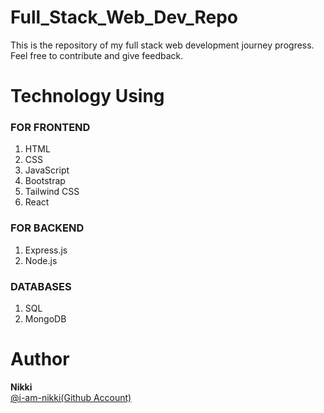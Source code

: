 # Full_Stack_Web_Dev_Repo
This is the repository of my full stack web development journey progress. Feel free to contribute and give feedback.

# Technology Using
### FOR FRONTEND
1. HTML
2. CSS
3. JavaScript
4. Bootstrap
5. Tailwind CSS
6. React

### FOR BACKEND
1. Express.js
2. Node.js

### DATABASES
1. SQL
2. MongoDB

# Author 
**Nikki**  
[@i-am-nikki(Github Account)](https://github.com/i-am-nikki/)
